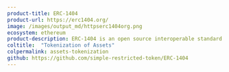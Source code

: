 ```yaml
---
product-title: ERC-1404
product-url: https://erc1404.org/
image: /images/output_md/httpserc1404org.png
ecosystem: ethereum
product-description: ERC-1404 is an open source interoperable standard for issuing tokens with transfer restrictions. [Interview with Ron Gierlach from Tokensoft about ERC-1404](/erc-1404).
coltitle:  "Tokenization of Assets"
colpermalink: assets-tokenization
github: https://github.com/simple-restricted-token/ERC-1404
---
```

